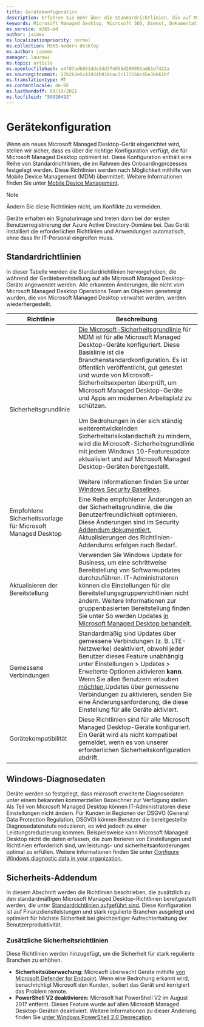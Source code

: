 ```yaml
---
title: Gerätekonfiguration
description: Erfahren Sie mehr über die Standardrichtlinien, die auf Microsoft Managed Desktop-Geräte angewendet werden.
keywords: Microsoft Managed Desktop, Microsoft 365, Dienst, Dokumentation
ms.service: m365-md
author: jaimeo
ms.localizationpriority: normal
ms.collection: M365-modern-desktop
ms.author: jaimeo
manager: laurawi
ms.topic: article
ms.openlocfilehash: e4f07adb051dde24d374055d206955ad61df432a
ms.sourcegitcommit: 27b2b2e5c41934b918cac2c171556c45e36661bf
ms.translationtype: MT
ms.contentlocale: de-DE
ms.lasthandoff: 03/19/2021
ms.locfileid: "50920492"
---
```

# <a name="device-configuration"></a>Gerätekonfiguration


<!--This topic is the target for a "Learn more" link in the Enterprise Agreement (aka.ms/dev-config); do not delete.-->

<!-- Device configuration and Security Addendum-->

Wenn ein neues Microsoft Managed Desktop-Gerät eingerichtet wird, stellen wir sicher, dass es über die richtige Konfiguration verfügt, die für Microsoft Managed Desktop optimiert ist. Diese Konfiguration enthält eine Reihe von Standardrichtlinien, die im Rahmen des Onboardingprozesses festgelegt werden. Diese Richtlinien werden nach Möglichkeit mithilfe von Mobile Device Management (MDM) übermittelt. Weitere Informationen finden Sie unter [Mobile Device Management](/windows/client-management/mdm/). 

>[!NOTE]
>Ändern Sie diese Richtlinien nicht, um Konflikte zu vermeiden.

Geräte erhalten ein Signaturimage und treten dann bei der ersten Benutzerregistrierung der Azure Active Directory-Domäne bei. Das Gerät installiert die erforderlichen Richtlinien und Anwendungen automatisch, ohne dass Ihr IT-Personal eingreifen muss.

## <a name="default-policies"></a>Standardrichtlinien

In dieser Tabelle werden die Standardrichtlinien hervorgehoben, die während der Gerätebereitstellung auf alle Microsoft Managed Desktop-Geräte angewendet werden. Alle erkannten Änderungen, die nicht vom Microsoft Managed Desktop Operations Team an Objekten genehmigt wurden, die von Microsoft Managed Desktop verwaltet werden, werden wiederhergestellt.

Richtlinie | Beschreibung
--- | ---
Sicherheitsgrundlinie | [Die Microsoft-Sicherheitsgrundlinie](/windows/device-security/windows-security-baselines) für MDM ist für alle Microsoft Managed Desktop-Geräte konfiguriert. Diese Basislinie ist die Branchenstandardkonfiguration. Es ist öffentlich veröffentlicht, gut getestet und wurde von Microsoft-Sicherheitsexperten überprüft, um Microsoft Managed Desktop-Geräte und Apps am modernen Arbeitsplatz zu schützen. <br><br>Um Bedrohungen in der sich ständig weiterentwickelnden Sicherheitsrisikolandschaft zu mindern, wird die Microsoft-Sicherheitsgrundlinie mit jedem Windows 10-Featureupdate aktualisiert und auf Microsoft Managed Desktop-Geräten bereitgestellt.<br><br>Weitere Informationen finden Sie unter [Windows Security Baselines](/windows/security/threat-protection/windows-security-baselines).
Empfohlene Sicherheitsvorlage für Microsoft Managed Desktop | Eine Reihe empfohlener Änderungen an der Sicherheitsgrundlinie, die die Benutzerfreundlichkeit optimieren.  Diese Änderungen sind im Security [Addendum dokumentiert.](#security-addendum) Aktualisierungen des Richtlinien-Addendums erfolgen nach Bedarf.  
Aktualisieren der Bereitstellung | Verwenden Sie Windows Update for Business, um eine schrittweise Bereitstellung von Softwareupdates durchzuführen. IT-Administratoren können die Einstellungen für die Bereitstellungsgruppenrichtlinien nicht ändern. Weitere Informationen zur gruppenbasierten Bereitstellung finden Sie unter So werden Updates [in Microsoft Managed Desktop behandelt.](updates.md)
Gemessene Verbindungen | Standardmäßig sind Updates über gemessene Verbindungen (z. B. LTE-Netzwerke) deaktiviert, obwohl jeder Benutzer dieses Feature unabhängig unter Einstellungen > Updates > Erweiterte Optionen aktivieren **kann.** Wenn Sie allen Benutzern erlauben [möchten,](../working-with-managed-desktop/admin-support.md)Updates über gemessene Verbindungen zu aktivieren, senden Sie eine Änderungsanforderung, die diese Einstellung für alle Geräte aktiviert.
| Gerätekompatibilität | Diese Richtlinien sind für alle Microsoft Managed Desktop-Geräte konfiguriert. Ein Gerät wird als nicht kompatibel gemeldet, wenn es von unserer erforderlichen Sicherheitskonfiguration abdrift.

## <a name="windows-diagnostic-data"></a>Windows-Diagnosedaten

 Geräte werden so festgelegt, dass microsoft erweiterte Diagnosedaten unter einem bekannten kommerziellen Bezeichner zur Verfügung stellen. Als Teil von Microsoft Managed Desktop können IT-Administratoren diese Einstellungen nicht ändern. Für Kunden in Regionen der DSGVO (General Data Protection Regulation, DSGVO) können Benutzer die bereitgestellte Diagnosedatenstufe reduzieren, es wird jedoch zu einer Leistungsreduzierung kommen. Beispielsweise kann Microsoft Managed Desktop nicht die daten erfassen, die zum Iterieren von Einstellungen und Richtlinien erforderlich sind, um leistungs- und sicherheitsanforderungen optimal zu erfüllen. Weitere Informationen finden Sie unter [Configure Windows diagnostic data in your organization.](/windows/privacy/configure-windows-diagnostic-data-in-your-organization#enhanced-level)

## <a name="security-addendum"></a>Sicherheits-Addendum

 In diesem Abschnitt werden die Richtlinien beschrieben, die zusätzlich zu den standardmäßigen Microsoft Managed Desktop-Richtlinien bereitgestellt werden, die unter [Standardrichtlinien aufgeführt sind.](#default-policies) Diese Konfiguration ist auf Finanzdienstleistungen und stark regulierte Branchen ausgelegt und optimiert für höchste Sicherheit bei gleichzeitiger Aufrechterhaltung der Benutzerproduktivität.

 ### <a name="additional-security-policies"></a>Zusätzliche Sicherheitsrichtlinien

 Diese Richtlinien werden hinzugefügt, um die Sicherheit für stark regulierte Branchen zu erhöhen. 
 - **Sicherheitsüberwachung:** Microsoft überwacht Geräte mithilfe [von Microsoft Defender for Endpoint](/windows/security/threat-protection/windows-defender-atp/windows-defender-advanced-threat-protection). Wenn eine Bedrohung erkannt wird, benachrichtigt Microsoft den Kunden, isoliert das Gerät und korrigiert das Problem remote. 
 - **PowerShell V2 deaktivieren:** Microsoft hat PowerShell V2 im August 2017 entfernt. Dieses Feature wurde auf allen Microsoft Managed Desktop-Geräten deaktiviert. Weitere Informationen zu dieser Änderung finden Sie [unter Windows PowerShell 2.0 Deprecation](https://devblogs.microsoft.com/powershell/windows-powershell-2-0-deprecation/).